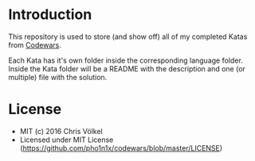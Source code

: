 # Introduction
This repository is used to store (and show off) all of my completed Katas from [Codewars](https://www.codewars.com).

Each Kata has it's own folder inside the corresponding language folder. Inside the Kata folder will be a README with the description and one (or multiple) file with the solution.

# License
* MIT (c) 2016 Chris Völkel
* Licensed under MIT License (https://github.com/pho1n1x/codewars/blob/master/LICENSE)